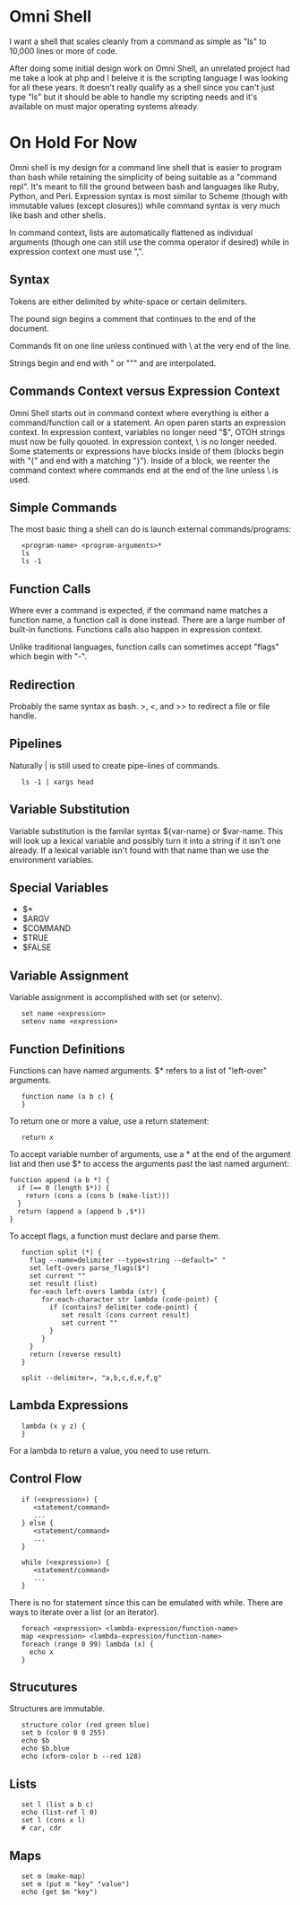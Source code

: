 # Omni Shell

I want a shell that scales cleanly from a command as simple as "ls" to 10,000 lines
or more of code.

After doing some initial design work on Omni Shell, an unrelated project had me take
a look at php and I beleive it is the scripting language I was looking for all these
years. It doesn't really qualify as a shell since you can't just type "ls" but it
should be able to handle my scripting needs and it's available on must major operating
systems already.

# On Hold For Now

Omni shell is my design for a command line shell that is easier to program than bash while retaining the simplicity of being suitable as a "command repl". It's meant to fill the ground between bash and languages like Ruby, Python, and Perl. Expression syntax is most similar to Scheme (though with immutable values (except closures)) while command syntax is very much like bash and other shells.

In command context, lists are automatically flattened as individual arguments (though one can still use the comma operator if desired) while in expression context one must use ",".

## Syntax

Tokens are either delimited by white-space or certain delimiters.

The pound sign begins a comment that continues to the end of the document.

Commands fit on one line unless continued with \ at the very end of the line.

Strings begin and end with " or """ and are interpolated.

## Commands Context versus Expression Context

Omni Shell starts out in command context where everything is either a command/function call or a statement. An open paren starts an expression context. In expression context, variables no longer need "$", OTOH strings must now be fully qouoted. In expression context, \ is no longer needed. Some statements or expressions have blocks inside of them (blocks begin with "{" and end with a matching "}"). Inside of a block, we reenter the command context where commands end at the end of the line unless \ is used.

## Simple Commands

The most basic thing a shell can do is launch external commands/programs:

```
   <program-name> <program-arguments>*
   ls
   ls -1
```

## Function Calls

Where ever a command is expected, if the command name matches a function name, a function call is done instead. There are a large number of built-in functions. Functions calls also happen in expression context.

Unlike traditional languages, function calls can sometimes accept "flags" which begin with "-".

## Redirection

Probably the same syntax as bash. >, <, and >> to redirect a file or file handle.

## Pipelines

Naturally | is still used to create pipe-lines of commands.

```
   ls -1 | xargs head
```

## Variable Substitution

Variable substitution is the familar syntax ${var-name} or $var-name. This will look up a lexical variable and possibly turn it into a string if it isn't one already. If a lexical variable isn't found with that name than we use the environment variables.

## Special Variables

* $*
* $ARGV
* $COMMAND
* $TRUE
* $FALSE

## Variable Assignment

Variable assignment is accomplished with set (or setenv).

```
   set name <expression>
   setenv name <expression>
```

## Function Definitions

Functions can have named arguments. $* refers to a list of "left-over" arguments.

```
   function name (a b c) {
   }
```

To return one or more a value, use a return statement:

```
   return x
```

To accept variable number of arguments, use a * at the end of the argument list and then use $* to access the arguments past the last named argument:

```
function append (a b *) {
  if (== 0 (length $*)) {
    return (cons a (cons b (make-list)))
  }
  return (append a (append b ,$*))
}
```

To accept flags, a function must declare and parse them.

```
   function split (*) {
     flag --name=delimiter --type=string --default=" "
     set left-overs parse_flags($*)
     set current ""
     set result (list)
     for-each left-overs lambda (str) {
        for-each-character str lambda (code-point) {
          if (contains? delimiter code-point) {
             set result (cons current result)
             set current ""
          }
        }
     }
     return (reverse result)
   }

   split --delimiter=, "a,b,c,d,e,f,g"
```

## Lambda Expressions

```
   lambda (x y z) {
   }
```

For a lambda to return a value, you need to use return.

## Control Flow

```
   if (<expression>) {
      <statement/command>
      ...
   } else {
      <statement/command>
      ...
   }
```

```
   while (<expression>) {
      <statement/command>
      ...
   }
```

There is no for statement since this can be emulated with while. There are ways to iterate over a list (or an iterator).

```
   foreach <expression> <lambda-expression/function-name>
   map <expression> <lambda-expression/function-name>
   foreach (range 0 99) lambda (x) {
     echo x
   }
```

## Strucutures

Structures are immutable.

```
   structure color (red green blue)
   set b (color 0 0 255)
   echo $b
   echo $b.blue
   echo (xform-color b --red 128)
```

## Lists

```
   set l (list a b c)
   echo (list-ref l 0)
   set l (cons x l)
   # car, cdr
```

## Maps

```
   set m (make-map)
   set m (put m "key" "value")
   echo (get $m "key")
```
   
